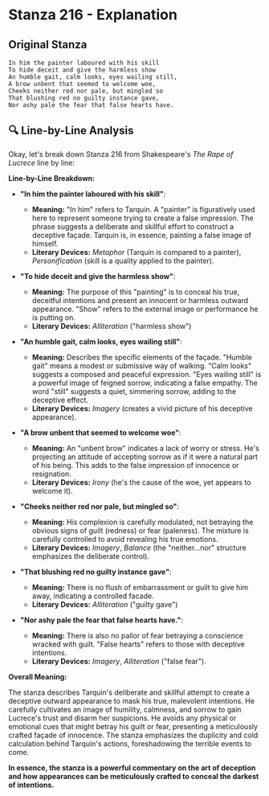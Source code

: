 # Stanza 216 - Explanation

## Original Stanza
```
In him the painter laboured with his skill
To hide deceit and give the harmless show
An humble gait, calm looks, eyes wailing still,
A brow unbent that seemed to welcome woe,
Cheeks neither red nor pale, but mingled so
That blushing red no guilty instance gave,
Nor ashy pale the fear that false hearts have.
```

## 🔍 Line-by-Line Analysis
Okay, let's break down Stanza 216 from Shakespeare's *The Rape of Lucrece* line by line:

**Line-by-Line Breakdown:**

*   **"In him the painter laboured with his skill"**:

    *   **Meaning:**  "In him" refers to Tarquin. A "painter" is figuratively used here to represent someone trying to create a false impression. The phrase suggests a deliberate and skillful effort to construct a deceptive façade. Tarquin is, in essence, painting a false image of himself.
    *   **Literary Devices:** *Metaphor* (Tarquin is compared to a painter), *Personification* (skill is a quality applied to the painter).

*   **"To hide deceit and give the harmless show"**:

    *   **Meaning:** The purpose of this "painting" is to conceal his true, deceitful intentions and present an innocent or harmless outward appearance. "Show" refers to the external image or performance he is putting on.
    *   **Literary Devices:** *Alliteration* ("harmless show")

*   **"An humble gait, calm looks, eyes wailing still"**:

    *   **Meaning:** Describes the specific elements of the façade. "Humble gait" means a modest or submissive way of walking. "Calm looks" suggests a composed and peaceful expression. "Eyes wailing still" is a powerful image of feigned sorrow, indicating a false empathy. The word "still" suggests a quiet, simmering sorrow, adding to the deceptive effect.
    *   **Literary Devices:** *Imagery* (creates a vivid picture of his deceptive appearance).

*   **"A brow unbent that seemed to welcome woe"**:

    *   **Meaning:**  An "unbent brow" indicates a lack of worry or stress. He's projecting an attitude of accepting sorrow as if it were a natural part of his being. This adds to the false impression of innocence or resignation.
    *   **Literary Devices:** *Irony* (he's the cause of the woe, yet appears to welcome it).

*   **"Cheeks neither red nor pale, but mingled so"**:

    *   **Meaning:**  His complexion is carefully modulated, not betraying the obvious signs of guilt (redness) or fear (paleness). The mixture is carefully controlled to avoid revealing his true emotions.
    *   **Literary Devices:** *Imagery*, *Balance* (the "neither...nor" structure emphasizes the deliberate control).

*   **"That blushing red no guilty instance gave"**:

    *   **Meaning:**  There is no flush of embarrassment or guilt to give him away, indicating a controlled facade.
    *   **Literary Devices:** *Alliteration* ("guilty gave")

*   **"Nor ashy pale the fear that false hearts have."**:

    *   **Meaning:**  There is also no pallor of fear betraying a conscience wracked with guilt.  "False hearts" refers to those with deceptive intentions.
    *   **Literary Devices:** *Imagery*, *Alliteration* ("false fear").

**Overall Meaning:**

The stanza describes Tarquin's deliberate and skillful attempt to create a deceptive outward appearance to mask his true, malevolent intentions. He carefully cultivates an image of humility, calmness, and sorrow to gain Lucrece's trust and disarm her suspicions.  He avoids any physical or emotional cues that might betray his guilt or fear, presenting a meticulously crafted façade of innocence.  The stanza emphasizes the duplicity and cold calculation behind Tarquin's actions, foreshadowing the terrible events to come.

**In essence, the stanza is a powerful commentary on the art of deception and how appearances can be meticulously crafted to conceal the darkest of intentions.**
